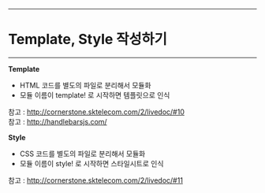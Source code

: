 <!--
{
	"title": "Template, Style 작성하기",
	"group": 1,
	"order": 17
}
-->

-----------------------

# Template, Style 작성하기  #

-----------------------

**Template**

- HTML 코드를 별도의 파일로 분리해서 모듈화
- 모듈 이름이 template! 로 시작하면 템플릿으로 인식

참고 : <http://cornerstone.sktelecom.com/2/livedoc/#10>  
참고 : <http://handlebarsjs.com/>


**Style**

- CSS 코드를 별도의 파일로 분리해서 모듈화
- 모듈 이름이 style! 로 시작하면 스타일시트로 인식

참고 : <http://cornerstone.sktelecom.com/2/livedoc/#11>
